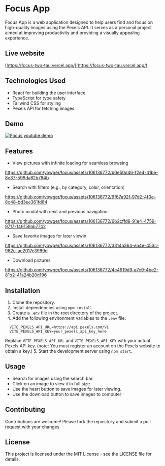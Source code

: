 # Focus App

Focus App is a web application designed to help users find and focus on high-quality images using the Pexels API. It serves as a personal project aimed at improving productivity and providing a visually appealing experience.

## Live website
[https://focus-two-tau.vercel.app/](https://focus-two-tau.vercel.app/)

## Technologies Used

- React for building the user interface
- TypeScript for type safety
- Tailwind CSS for styling
- Pexels API for fetching images

## Demo
[![Focus youtube demo](https://img.youtube.com/vi/9yxqZmBt5j8/0.jpg)](https://www.youtube.com/watch?v=9yxqZmBt5j8)

## Features

- View pictures with infinite loading for seamless browsing
  
https://github.com/yowger/focus/assets/106136772/b0e50d46-f2e4-41be-8e37-599da62b764b

- Search with filters (e.g., by category, color, orientation)
  
https://github.com/yowger/focus/assets/106136772/9f67a92f-97d2-4f0e-8c48-bd3ee361fd84

- Photo modal with next and previous navigation
  
https://github.com/yowger/focus/assets/106136772/6b2cffd9-91e4-4759-9717-146159ab7742

- Save favorite images for later viewin

https://github.com/yowger/focus/assets/106136772/3314a364-ea4e-453c-962c-ae2017c3989d

- Download pictures
  
https://github.com/yowger/focus/assets/106136772/4c4919d9-a7c9-4be2-81b2-41a24b20d196

## Installation

1. Clone the repository.
2. Install dependencies using `npm install`.
3. Create a `.env` file in the root directory of the project.
4. Add the following environment variables to the `.env` file:
```
  VITE_PEXELS_API_URL=https://api.pexels.com/v1
  VITE_PEXELS_API_KEY=your_pexels_api_key_here
```
 Replace `VITE_PEXELS_API_URL` and `VITE_PEXELS_API_KEY` with your actual Pexels API key. 
 (note: You must register an account on the Pexels website to obtain a key.)
5. Start the development server using `npm start`.

## Usage

- Search for images using the search bar.
- Click on an image to view it in full size.
- Use the heart button to save images for later viewing.
- Use the download button to save images to computer

## Contributing

Contributions are welcome! Please fork the repository and submit a pull request with your changes.

## License

This project is licensed under the MIT License - see the LICENSE file for details.
